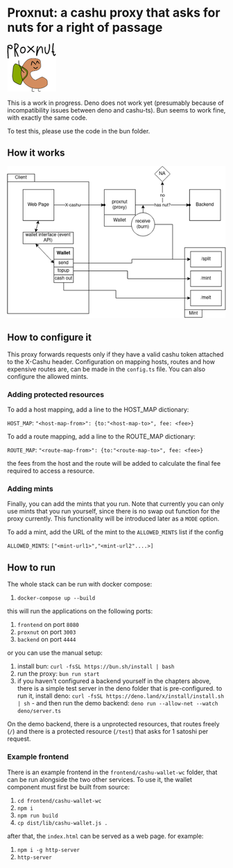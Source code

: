 # Proxnut: a cashu proxy that asks for nuts for a right of passage

<img src="docs/proxnut.png" width="112px" height="112px">

This is a work in progress. Deno does not work yet (presumably because of incompatibility issues between deno and cashu-ts). Bun seems to work fine, with exactly the same code. 

To test this, please use the code in the bun folder.

## How it works

![setup](./docs/setup.png)


## How to configure it

This proxy forwards requests only if they have a valid cashu token attached to the X-Cashu header. Configuration on mapping hosts, routes and how expensive routes are, can be made in the `config.ts` file. You can also configure the allowed mints.

### Adding protected resources
To add a host mapping, add a line to the HOST_MAP dictionary:

`HOST_MAP`: ```"<host-map-from>": {to:"<host-map-to>", fee: <fee>}```

To add a route mapping, add a line to the ROUTE_MAP dictionary:

`ROUTE_MAP`: ```"<route-map-from>": {to:"<route-map-to>", fee: <fee>}```

the fees from the host and the route will be added to calculate the final fee required to access a resource.


### Adding mints
Finally, you can add the mints that you run. Note that currently you can only use mints that you run yourself, since there is no swap out function for the proxy currently. This functionality will be introduced later as a `MODE` option.

To add a mint, add the URL of the mint to the `ALLOWED_MINTS` list if the config

`ALLOWED_MINTS`: ```["<mint-url1>","<mint-url2"....>]```

## How to run

The whole stack can be run with docker compose: 

1. `docker-compose up --build` 

this will run the applications on the following ports:

1. `frontend` on port `8080`
1. `proxnut` on port `3003`
1. `backend` on port `4444`



or you can use the manual setup:

1. install bun: 
```curl -fsSL https://bun.sh/install | bash```
1. run the proxy: ```bun run start```
1. if you haven't configured a backend yourself in the chapters above, there is a simple test server in the deno folder that is pre-configured. to run it, install deno: `curl -fsSL https://deno.land/x/install/install.sh | sh` - and then run the demo backend:  `deno run --allow-net --watch deno/server.ts`


On the demo backend, there is a unprotected resources, that routes freely (`/`) and there is a protected resource (`/test`) that asks for 1 satoshi per request.

### Example frontend
There is an example frontend in the `frontend/cashu-wallet-wc` folder, that can be run alongside the two other services. To use it, the wallet component must first be built from source:

1. `cd frontend/cashu-wallet-wc`
1. `npm i`
1. `npm run build`
1. `cp dist/lib/cashu-wallet.js .`

after that, the `index.html` can be served as a web page. for example:

1. `npm i -g http-server`
1. `http-server`
